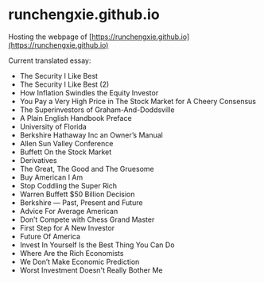 # runchengxie.github.io

Hosting the webpage of [https://runchengxie.github.io](https://runchengxie.github.io)

Current translated essay: 

- The Security I Like Best
- The Security I Like Best (2)
- How Inflation Swindles the Equity Investor
- You Pay a Very High Price in The Stock Market for A Cheery Consensus
- The Superinvestors of Graham-And-Doddsville
- A Plain English Handbook Preface
- University of Florida
- Berkshire Hathaway Inc an Owner’s Manual
- Allen Sun Valley Conference
- Buffett On the Stock Market
- Derivatives
- The Great, The Good and The Gruesome
- Buy American I Am
- Stop Coddling the Super Rich
- Warren Buffett $50 Billion Decision
- Berkshire — Past, Present and Future
- Advice For Average American
- Don’t Compete with Chess Grand Master
- First Step for A New Investor
- Future Of America
- Invest In Yourself Is the Best Thing You Can Do
- Where Are the Rich Economists
- We Don’t Make Economic Prediction
- Worst Investment Doesn't Really Bother Me